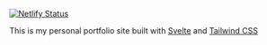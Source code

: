 [![Netlify Status](https://api.netlify.com/api/v1/badges/b2a90e07-ee42-45fb-9153-af8e2f173a3b/deploy-status)](https://app.netlify.com/sites/competent-newton-637a16/deploys)

This is my personal portfolio site built with [Svelte](https://svelte.dev) and [Tailwind CSS](https://tailwindcss.com)
